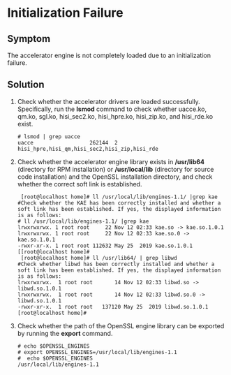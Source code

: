 # Initialization Failure<a name="EN-US_TOPIC_0231143170"></a>

## Symptom<a name="section189811511193010"></a>

The accelerator engine is not completely loaded due to an initialization failure.

## Solution<a name="section1049923014301"></a>

1.  Check whether the accelerator drivers are loaded successfully. Specifically, run the  **lsmod**  command to check whether uacce.ko, qm.ko, sgl.ko, hisi\_sec2.ko, hisi\_hpre.ko, hisi\_zip.ko, and hisi\_rde.ko exist.

    ```
    # lsmod | grep uacce
    uacce                  262144  2 hisi_hpre,hisi_qm,hisi_sec2,hisi_zip,hisi_rde
    ```

2.  Check whether the accelerator engine library exists in  **/usr/lib64**  \(directory for RPM installation\) or  **/usr/local/lib**  \(directory for source code installation\) and the OpenSSL installation directory, and check whether the correct soft link is established.

    ```
     [root@localhost home]# ll /usr/local/lib/engines-1.1/ |grep kae 
    #Check whether the KAE has been correctly installed and whether a soft link has been established. If yes, the displayed information is as follows:
    # ll /usr/local/lib/engines-1.1/ |grep kae
    lrwxrwxrwx. 1 root root     22 Nov 12 02:33 kae.so -> kae.so.1.0.1
    lrwxrwxrwx. 1 root root     22 Nov 12 02:33 kae.so.0 -> kae.so.1.0.1
    -rwxr-xr-x. 1 root root 112632 May 25  2019 kae.so.1.0.1
    [[root@localhost home]#
     [root@localhost home]# ll /usr/lib64/ | grep libwd  
    #Check whether libwd has been correctly installed and whether a soft link has been established. If yes, the displayed information is as follows:
    lrwxrwxrwx.  1 root root       14 Nov 12 02:33 libwd.so -> libwd.so.1.0.1
    lrwxrwxrwx.  1 root root       14 Nov 12 02:33 libwd.so.0 -> libwd.so.1.0.1
    -rwxr-xr-x.  1 root root   137120 May 25  2019 libwd.so.1.0.1
    [root@localhost home]#
    ```

3.  Check whether the path of the OpenSSL engine library can be exported by running the  **export**  command.

    ```
    # echo $OPENSSL_ENGINES 
    # export OPENSSL_ENGINES=/usr/local/lib/engines-1.1
    #  echo $OPENSSL_ENGINES
    /usr/local/lib/engines-1.1
    ```


